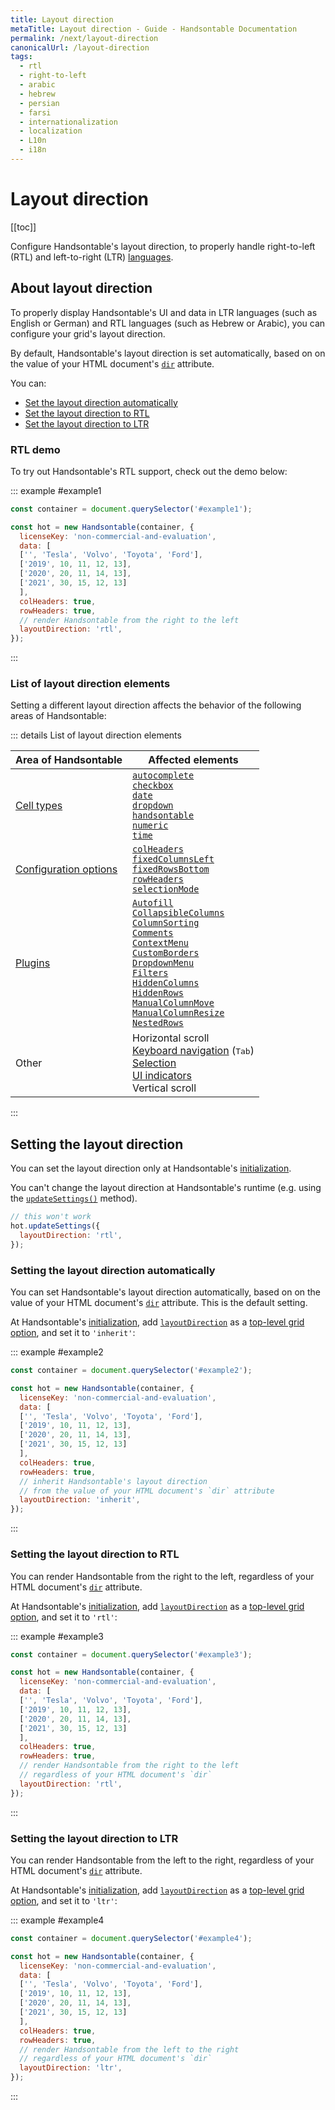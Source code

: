 ```yaml
---
title: Layout direction
metaTitle: Layout direction - Guide - Handsontable Documentation
permalink: /next/layout-direction
canonicalUrl: /layout-direction
tags:
  - rtl
  - right-to-left
  - arabic
  - hebrew
  - persian
  - farsi
  - internationalization
  - localization
  - L10n
  - i18n
---
```


# Layout direction

[[toc]]

Configure Handsontable's layout direction, to properly handle right-to-left (RTL) and left-to-right (LTR) [languages](@/guides/internationalization/language.md).

## About layout direction

To properly display Handsontable's UI and data in LTR languages (such as English or German) and RTL languages (such as Hebrew or Arabic), 
you can configure your grid's layout direction.

By default, Handsontable's layout direction is set automatically, based on on the value of your HTML document's [`dir`](https://developer.mozilla.org/en-US/docs/Web/HTML/Global_attributes/dir) attribute.

You can:
- [Set the layout direction automatically](#setting-the-layout-direction-automatically)
- [Set the layout direction to RTL](#setting-the-layout-direction-to-rtl)
- [Set the layout direction to LTR](#setting-the-layout-direction-to-ltr)

### RTL demo

To try out Handsontable's RTL support, check out the demo below:

::: example #example1
```js
const container = document.querySelector('#example1');

const hot = new Handsontable(container, {
  licenseKey: 'non-commercial-and-evaluation',
  data: [
  ['', 'Tesla', 'Volvo', 'Toyota', 'Ford'],
  ['2019', 10, 11, 12, 13],
  ['2020', 20, 11, 14, 13],
  ['2021', 30, 15, 12, 13]
  ],
  colHeaders: true,
  rowHeaders: true,
  // render Handsontable from the right to the left
  layoutDirection: 'rtl',
});
```
:::

### List of layout direction elements

Setting a different layout direction affects the behavior of the following areas of Handsontable:

::: details List of layout direction elements

| Area of Handsontable                                                 | Affected elements                                                                                                                                                                                                                                                                                                                                                                                                                                                                                                                                                             |
| -------------------------------------------------------------------- | ----------------------------------------------------------------------------------------------------------------------------------------------------------------------------------------------------------------------------------------------------------------------------------------------------------------------------------------------------------------------------------------------------------------------------------------------------------------------------------------------------------------------------------------------------------------------------- |
| [Cell types](@/guides/cell-types/cell-type.md)                       | [`autocomplete`](@/guides/cell-types/autocomplete-cell-type.md)<br>[`checkbox`](@/guides/cell-types/checkbox-cell-type.md)<br>[`date`](@/guides/cell-types/date-cell-type.md)<br>[`dropdown`](@/guides/cell-types/dropdown-cell-type.md)<br>[`handsontable`](@/guides/cell-types/handsontable-cell-type.md)<br>[`numeric`](@/guides/cell-types/numeric-cell-type.md)<br>[`time`](@/guides/cell-types/time-cell-type.md)                                                                                                                                                       |
| [Configuration options](@/guides/getting-started/setting-options.md) | [`colHeaders`](@/api/options.md#colheaders)<br>[`fixedColumnsLeft`](@/api/options.md#fixedcolumnsleft)<br>[`fixedRowsBottom`](@/api/options.md#fixedrowsbottom)<br>[`rowHeaders`](@/api/options.md#rowheaders)<br>[`selectionMode`](@/api/options.md#selectionmode)<br>                                                                                                                                                                                                                                                                                                       |
| [Plugins](@/api/plugins.md)                                          | [`Autofill`](@/api/autofill.md)<br>[`CollapsibleColumns`](@/api/collapsiblecolumns.md)<br>[`ColumnSorting`](@/api/columnsorting.md)<br>[`Comments`](@/api/comments.md)<br>[`ContextMenu`](@/api/contextmenu.md)<br>[`CustomBorders`](@/api/customborders.md)<br>[`DropdownMenu`](@/api/dropdownmenu.md)<br>[`Filters`](@/api/filters.md)<br>[`HiddenColumns`](@/api/hiddencolumns.md)<br>[`HiddenRows`](@/api/hiddenrows.md)<br>[`ManualColumnMove`](@/api/manualcolumnmove.md)<br>[`ManualColumnResize`](@/api/manualcolumnresize.md)<br>[`NestedRows`](@/api/nestedrows.md) |
| Other                                                                | Horizontal scroll<br>[Keyboard navigation](@/guides/accessories-and-menus/keyboard-navigation.md) (<kbd>Tab</kbd>)<br>[Selection](@/guides/cell-features/selection.md)<br>[UI indicators](@/guides/columns/column-hiding.md#step-2-show-ui-indicators)<br>Vertical scroll                                                                                                                                                                                                                                                                                                     |
:::

## Setting the layout direction

You can set the layout direction only at Handsontable's [initialization](@/guides/getting-started/installation.md#initialize-the-grid).

You can't change the layout direction at Handsontable's runtime (e.g. using the [`updateSettings()`](@/api/core.md#updatesettings) method).
```js
// this won't work
hot.updateSettings({
  layoutDirection: 'rtl',
});
```

### Setting the layout direction automatically

You can set Handsontable's layout direction automatically, 
based on on the value of your HTML document's [`dir`](https://developer.mozilla.org/en-US/docs/Web/HTML/Global_attributes/dir) attribute.
This is the default setting.

At Handsontable's [initialization](@/guides/getting-started/installation.md#initialize-the-grid),
add [`layoutDirection`](@/api/options.md#layoutdirection) as a [top-level grid option](@/guides/getting-started/setting-options.md#setting-grid-options),
and set it to `'inherit'`:

::: example #example2
```js
const container = document.querySelector('#example2');

const hot = new Handsontable(container, {
  licenseKey: 'non-commercial-and-evaluation',
  data: [
  ['', 'Tesla', 'Volvo', 'Toyota', 'Ford'],
  ['2019', 10, 11, 12, 13],
  ['2020', 20, 11, 14, 13],
  ['2021', 30, 15, 12, 13]
  ],
  colHeaders: true,
  rowHeaders: true,
  // inherit Handsontable's layout direction
  // from the value of your HTML document's `dir` attribute
  layoutDirection: 'inherit',
});
```
:::

### Setting the layout direction to RTL

You can render Handsontable from the right to the left, regardless of your HTML document's [`dir`](https://developer.mozilla.org/en-US/docs/Web/HTML/Global_attributes/dir) attribute.

At Handsontable's [initialization](@/guides/getting-started/installation.md#initialize-the-grid),
add [`layoutDirection`](@/api/options.md#layoutdirection) as a [top-level grid option](@/guides/getting-started/setting-options.md#setting-grid-options),
and set it to `'rtl'`:

::: example #example3
```js
const container = document.querySelector('#example3');

const hot = new Handsontable(container, {
  licenseKey: 'non-commercial-and-evaluation',
  data: [
  ['', 'Tesla', 'Volvo', 'Toyota', 'Ford'],
  ['2019', 10, 11, 12, 13],
  ['2020', 20, 11, 14, 13],
  ['2021', 30, 15, 12, 13]
  ],
  colHeaders: true,
  rowHeaders: true,
  // render Handsontable from the right to the left
  // regardless of your HTML document's `dir`
  layoutDirection: 'rtl',
});
```
:::

### Setting the layout direction to LTR

You can render Handsontable from the left to the right, regardless of your HTML document's [`dir`](https://developer.mozilla.org/en-US/docs/Web/HTML/Global_attributes/dir) attribute.

At Handsontable's [initialization](@/guides/getting-started/installation.md#initialize-the-grid),
add [`layoutDirection`](@/api/options.md#layoutdirection) as a [top-level grid option](@/guides/getting-started/setting-options.md#setting-grid-options),
and set it to `'ltr'`:

::: example #example4
```js
const container = document.querySelector('#example4');

const hot = new Handsontable(container, {
  licenseKey: 'non-commercial-and-evaluation',
  data: [
  ['', 'Tesla', 'Volvo', 'Toyota', 'Ford'],
  ['2019', 10, 11, 12, 13],
  ['2020', 20, 11, 14, 13],
  ['2021', 30, 15, 12, 13]
  ],
  colHeaders: true,
  rowHeaders: true,
  // render Handsontable from the left to the right
  // regardless of your HTML document's `dir`
  layoutDirection: 'ltr',
});
```
:::